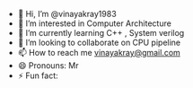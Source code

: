 - 👋 Hi, I’m @vinayakray1983
- 👀 I’m interested in Computer Architecture
- 🌱 I’m currently learning C++ , System verilog
- 💞️ I’m looking to collaborate on CPU pipeline
- 📫 How to reach me vinayakray@gmail.com
- 😄 Pronouns: Mr
- ⚡ Fun fact: 

<!---
vinayakray1983/vinayakray1983 is a ✨ special ✨ repository because its `README.md` (this file) appears on your GitHub profile.
You can click the Preview link to take a look at your changes.
--->
